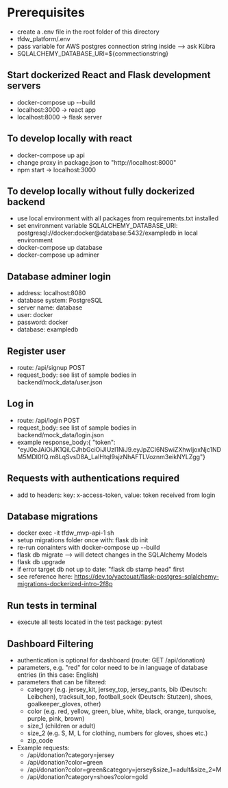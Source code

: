 # Prerequisites

- create a .env file in the root folder of this directory
- tfdw_platform/.env
- pass variable for AWS postgres connection string inside --> ask Kübra
- SQLALCHEMY_DATABASE_URI=${commectionstring}

## Start dockerized React and Flask development servers
- docker-compose up --build
- localhost:3000 -> react app
- localhost:8000 -> flask server

## To develop locally with react
- docker-compose up api
- change proxy in package.json to "http://localhost:8000"
- npm start -> localhost:3000

## To develop locally without fully dockerized backend
- use local environment with all packages from requirements.txt installed
- set environment variable SQLALCHEMY_DATABASE_URI: postgresql://docker:docker@database:5432/exampledb in local environment
- docker-compose up database
- docker-compose up adminer

## Database adminer login
- address: localhost:8080
- database system: PostgreSQL
- server name: database
- user: docker
- password: docker
- database: exampledb

## Register user
- route: /api/signup POST
- request_body: see list of sample bodies in backend/mock_data/user.json

## Log in
- route: /api/login POST
- request_body: see list of sample bodies in backend/mock_data/login.json
- example response_body:{ "token": "eyJ0eJAiOiJK1QiLCJhbGciOiJIUzI1NiJ9.eyJpZCI6NSwiZXhwIjoxNjc1NDM5MDI0fQ.m8LqSvsD8A_LaIHtqI9sjzNhAFTLVoznm3eikNYLZgg"}

## Requests with authentications required
- add to headers: key: x-access-token, value: token received from login

## Database migrations

- docker exec -it  tfdw_mvp-api-1 sh
- setup migrations folder once with: flask db init
- re-run conainters with docker-compose up --build
- flask db migrate --> will detect changes in the SQLAlchemy Models
- flask db upgrade
- if error target db not up to date: "flask db stamp head" first
- see reference here: https://dev.to/yactouat/flask-postgres-sqlalchemy-migrations-dockerized-intro-2f8p

## Run tests in terminal

- execute all tests located in the test package: pytest

## Dashboard Filtering
- authentication is optional for dashboard (route: GET /api/donation)
- parameters, e.g. "red" for color need to be in language of database entries (in this case: English)
- parameters that can be filtered:
  - category (e.g. jersey_kit, jersey_top, jersey_pants, bib (Deutsch: Leibchen), tracksuit_top, football_sock (Deutsch: Stutzen), shoes, goalkeeper_gloves, other)
  - color (e.g. red, yellow, green, blue, white, black, orange, turquoise, purple, pink, brown)
  - size_1 (children or adult)
  - size_2 (e.g. S, M, L for clothing, numbers for gloves, shoes etc.)
  - zip_code
- Example requests:
  - /api/donation?category=jersey
  - /api/donation?color=green
  - /api/donation?color=green&category=jersey&size_1=adult&size_2=M
  - /api/donation?category=shoes?color=gold

